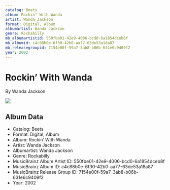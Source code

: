 ```yaml
---
catalog: Beets
album: Rockin’ With Wanda
artist: Wanda Jackson
format: Digital, Album
albumartist: Wanda Jackson
genre: Rockabilly
mb_albumartistid: 550fbe01-42e9-4006-bcd0-6a1854dceb8f
mb_albumid: c4c88b0e-6f30-42b0-aa77-63de53a18a87
mb_releasegroupid: 7154e00f-59a7-3ab8-b06b-631e6c9409f2
year: 2002
---
```


# Rockin’ With Wanda

By Wanda Jackson

![](../../assets/beetscovers/Wanda_Jackson-Rockin’_With_Wanda.jpg)

## Album Data

- Catalog: Beets
- Format: Digital, Album
- Album: Rockin’ With Wanda
- Artist: Wanda Jackson
- Albumartist: Wanda Jackson
- Genre: Rockabilly
- MusicBrainz Album Artist ID: 550fbe01-42e9-4006-bcd0-6a1854dceb8f
- MusicBrainz Album ID: c4c88b0e-6f30-42b0-aa77-63de53a18a87
- MusicBrainz Release Group ID: 7154e00f-59a7-3ab8-b06b-631e6c9409f2
- Year: 2002

